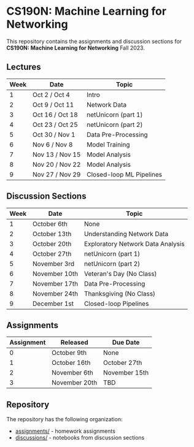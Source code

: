 # CS190N: Machine Learning for Networking
This repository contains the assignments and discussion sections for **CS190N: Machine Learning for Networking** Fall 2023.

## Lectures

| Week       | Date            | Topic    |
|------------|-------------------------------|------------------------|
| 1          | Oct 2 / Oct 4   | Intro                    |
| 2          | Oct 9 / Oct 11  | Network Data             |
| 3          | Oct 16 / Oct 18 | netUnicorn (part 1)      |
| 4          | Oct 23 / Oct 25 | netUnicorn (part 2)      |
| 5          | Oct 30 / Nov 1  | Data Pre-Processing      |
| 6          | Nov 6 / Nov 8   | Model Training           |
| 7          | Nov 13 / Nov 15 | Model Analysis           |
| 8          | Nov 20 / Nov 22 | Model Analysis           |
| 9          | Nov 27 / Nov 29 | Closed-loop ML Pipelines |

## Discussion Sections

| Week       | Date          | Topic    |
|------------|--------------------------|------------------------|
| 1          | October 6th   | None                              |
| 2          | October 13th  | Understanding Network Data        |
| 3          | October 20th  | Exploratory Network Data Analysis |
| 4          | October 27th  | netUnicorn (part 1)               |
| 5          | November 3rd  | netUnicorn (part 2)               |
| 6          | November 10th | Veteran's Day (No Class)          |
| 7          | November 17th | Data Pre-Processing               |
| 8          | November 24th | Thanksgiving (No Class)           |
| 9          | December 1st  | Closed-loop Pipelines             |

## Assignments

| Assignment | Released      | Due Date |
|------------|--------------------------|---------|
| 0          | October 9th   | None     |
| 1          | October 16th  | October 27th      |
| 2          | November 6th  | November 15th      |
| 3          | November 20th | TBD      |

## Repository

The repository has the following organization:

* [assignments/](./assignments/) - homework assignments
* [discussions/](./discussions/) - notebooks from discussion sections
